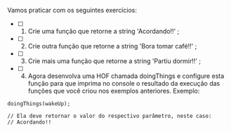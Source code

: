 Vamos praticar com os seguintes exercícios:
- [ ] 1. Crie uma função que retorne a string 'Acordando!!' ;
- [ ] 2. Crie outra função que retorne a string 'Bora tomar café!!' ;
- [ ] 3. Crie mais uma função que retorne a string 'Partiu dormir!!' ;
- [ ] 4. Agora desenvolva uma HOF chamada doingThings e configure esta função para que imprima no console o resultado da execução das funções que você criou nos exemplos anteriores. Exemplo:

```// Ao chamar a função doingThings:
doingThings(wakeUp);

// Ela deve retornar o valor do respectivo parâmetro, neste caso:
// Acordando!!
```
